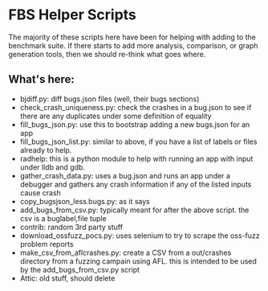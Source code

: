 # FBS Helper Scripts

The majority of these scripts here have been for helping with adding to the
benchmark suite. If there starts to add more analysis, comparison, or graph
generation tools, then we should re-think what goes where.

## What's here:

- bjdiff.py: diff bugs.json files (well, their bugs sections)
- check_crash_uniqueness.py: check the crashes in a bug.json to see if 
there are any duplicates under some definition of equality
- fill_bugs_json.py: use this to bootstrap adding a new bugs.json for an app
- fill_bugs_json_list.py: similar to above, if you have a list of labels or
files already to help.
- radhelp: this is a python module to help with running an app with input
under lldb and gdb.
- gather_crash_data.py: uses a bug.json and runs an app under a debugger
and gathers any crash information if any of the listed inputs cause crash
- copy_bugsjson_less.bugs.py: as it says
- add_bugs_from_csv.py: typically meant for after the above script. the csv
is a buglabel,file tuple
- contrib: random 3rd party stuff
- download_ossfuzz_pocs.py: uses selenium to try to scrape the oss-fuzz 
problem reports
- make_csv_from_aflcrashes.py: create a CSV from a out/crashes directory
from a fuzzing campain using AFL. this is intended to be used by the 
add_bugs_from_csv.py script
- Attic: old stuff, should delete
